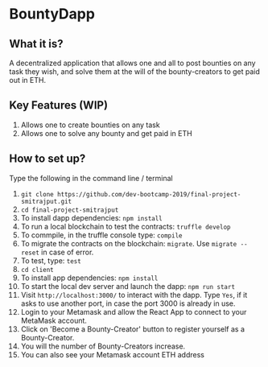# BountyDapp

## What it is?

A decentralized application that allows one and all to post bounties on any task they wish, and solve them at the will of the bounty-creators to get paid out in ETH.

## Key Features (WIP)

1. Allows one to create bounties on any task
2. Allows one to solve any bounty and get paid in ETH 

## How to set up?

Type the following in the command line / terminal

1. `git clone https://github.com/dev-bootcamp-2019/final-project-smitrajput.git`
2. `cd final-project-smitrajput`
3. To install dapp dependencies: `npm install`
4. To run a local blockchain to test the contracts: `truffle develop`
5. To commpile, in the truffle console type: `compile`
6. To migrate the contracts on the blockchain: `migrate`. Use `migrate --reset` in case of error.
7. To test, type: `test`
8. `cd client`
9. To install app dependencies: `npm install`
10. To start the local dev server and launch the dapp: `npm run start`
11. Visit `http://localhost:3000/` to interact with the dapp.
    Type `Yes`, if it asks to use another port, in case the port 3000 is already in use.
12. Login to your Metamask and allow the React App to connect to your MetaMask account.
13. Click on 'Become a Bounty-Creator' button to register yourself as a Bounty-Creator.
14. You will the number of Bounty-Creators increase.
15. You can also see your Metamask account ETH address
